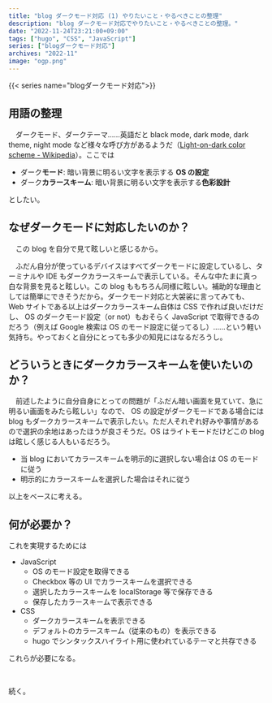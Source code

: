 ```yaml
---
title: "blog ダークモード対応 (1) やりたいこと・やるべきことの整理"
description: "blog ダークモード対応でやりたいこと・やるべきことの整理。"
date: "2022-11-24T23:21:00+09:00"
tags: ["hugo", "CSS", "JavaScript"]
series: ["blogダークモード対応"]
archives: "2022-11"
image: "ogp.png"
---
```




{{< series name="blogダークモード対応">}}  
## 用語の整理

　ダークモード、ダークテーマ……英語だと black mode, dark mode, dark theme, night mode など様々な呼び方があるようだ（[Light-on-dark color scheme - Wikipedia](https://en.wikipedia.org/wiki/Light-on-dark_color_scheme)）。ここでは

- ダーク**モード**: 暗い背景に明るい文字を表示する **OS の設定**
- ダーク**カラースキーム**: 暗い背景に明るい文字を表示する**色彩設計**

としたい。

## なぜダークモードに対応したいのか？

　この blog を自分で見て眩しいと感じるから。

　ふだん自分が使っているデバイスはすべてダークモードに設定しているし、ターミナルや IDE もダークカラースキームで表示している。そんな中たまに真っ白な背景を見ると眩しい。この blog ももちろん同様に眩しい。補助的な理由としては簡単にできそうだから。ダークモード対応と大袈裟に言ってみても、 Web サイトである以上はダークカラースキーム自体は CSS で作れば良いだけだし、 OS のダークモード設定（or not）もおそらく JavaScript で取得できるのだろう（例えば Google 検索は OS のモード設定に従ってるし）……という軽い気持ち。やっておくと自分にとっても多少の知見にはなるだろうし。

## どういうときにダークカラースキームを使いたいのか？

　前述したように自分自身にとっての問題が「ふだん暗い画面を見ていて、急に明るい画面をみたら眩しい」なので、 OS の設定がダークモードである場合には blog もダークカラースキームで表示したい。ただ人それぞれ好みや事情があるので選択の余地はあったほうが良さそうだ。OS はライトモードだけどこの blog は眩しく感じる人もいるだろう。

- 当 blog においてカラースキームを明示的に選択しない場合は OS のモードに従う
- 明示的にカラースキームを選択した場合はそれに従う

以上をベースに考える。

## 何が必要か？

これを実現するためには

- JavaScript
	- OS のモード設定を取得できる
	- Checkbox 等の UI でカラースキームを選択できる
	- 選択したカラースキームを localStorage 等で保存できる
	- 保存したカラースキームで表示できる
- CSS
	- ダークカラースキームを表示できる
	- デフォルトのカラースキーム（従来のもの）を表示できる
	- hugo でシンタックスハイライト用に使われているテーマと共存できる

これらが必要になる。

<br/>

続く。
